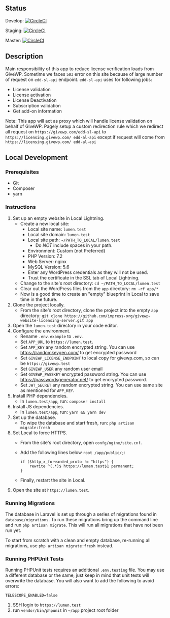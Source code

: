 ## Status

Develop: [![CircleCI](https://circleci.com/gh/impress-org/givewp-website-licensing-server/tree/develop.svg?style=svg)](https://circleci.com/gh/impress-org/givewp-website-licensing-server/tree/develop)

Staging: [![CircleCI](https://circleci.com/gh/impress-org/givewp-website-licensing-server/tree/staging.svg?style=svg)](https://circleci.com/gh/impress-org/givewp-website-licensing-server/tree/staging)

Master: [![CircleCI](https://circleci.com/gh/impress-org/givewp-website-licensing-server/tree/master.svg?style=svg)](https://circleci.com/gh/impress-org/givewp-website-licensing-server/tree/master) 

## Description
Main responsibility of this app to reduce license verification loads from GiveWP. Sometime we faces `503` error on this site because of large number of request on `edd-sl-api` endpoint.
`edd-sl-api` uses for following jobs:
- License validation
- License activation
- License Deactivation
- Subscription validation
- Get add-on information

Note: This app will act as proxy which will handle license validation on behalf of GiveWP. Pagely setup a custom redirection rule which we redirect all request on `https://givewp.com/edd-sl-api` to `https://licensing.givewp.com/
edd-al-api` except if request will come from `https://licensing.givewp.com/
                                             edd-al-api`
                                             
## Local Development

### Prerequisites

- Git
- Composer
- yarn

### Instructions

1. Set up an empty website in Local Lightning.
    - Create a new local site:
        - Local site name: `lumen.test`
        - Local site domain: `lumen.test`
        - Local site path: `~/PATH_TO_LOCAL/lumen.test`
            - Do *NOT* include spaces in your path.
        - Environment: Custom (not Preferred)
        - PHP Version: 7.2
        - Web Server: nginx
        - MySQL Version: 5.6
        - Enter any WordPress credentials as they will not be used.
        - Trust the certificate in the SSL tab of Local Lightning.
    - Change to the site's root directory: `cd ~/PATH_TO_LOCAL/lumen.test`
    - Clear out the WordPress files from the `app` directory: `rm -rf app/*`
    - Now is a good time to create an "empty" blueprint in Local to save time in the future.
2. Clone the project locally.
    - From the site's root directory, clone the project into the empty `app` directory: `git clone https://github.com/impress-org/givewp-website-licensing-server.git app`
3. Open the `lumen.test` directory in your code editor.
4. Configure the environment.
    - Rename `.env.example` to `.env`.
    - Set `APP_URL` to `https://lumen.test`.
    - Set `APP_KEY` any random encrypted string. You can use https://randomkeygen.com/ to get encrypted password
    - Set `GIVEWP_LICENSE_ENDPOINT` to local copy for givewp.com, so can be `https://givewp.test`
    - Set `GIVEWP_USER` any random user email
    - Set `GIVEWP_PASSKEY` encrypted password string. You can use https://passwordsgenerator.net/ to get encrypted password.
    - Set `JWT_SECRET` any random encrypted string. You can use same site as mentioned for `APP_KEY`.
4. Install PHP dependencies.
    - In `lumen.test/app`, run: `composer install`
7. Install JS dependencies.
    - In `lumen.test/app`, run: `yarn && yarn dev`
8. Set up the database.
    - To wipe the database and start fresh, run: `php artisan migrate:fresh`
9. Set Local  to force HTTPS.
    - From the site's root directory, open `confg/nginx/site.cnf`.
    - Add the following lines below `root /app/public/;`:

        ```
        if ($http_x_forwarded_proto != "https") {
            rewrite ^(.*)$ https://lumen.test$1 permanent;
        }
        ```
    - Finally, restart the site in Local.
10. Open the site at `https://lumen.test`.

### Running Migrations

The database in Laravel is set up through a series of migrations found in `database/migrations`. To run these migrations
bring up the command line and run `php artisan migrate`. This will run all migrations that have not been run yet.

To start from scratch with a clean and empty database, re-running all migrations, use `php artisan migrate:fresh`
instead.

### Running PHPUnit Tests

Running PHPUnit tests requires an additional `.env.testing` file. You may use a different database or the same, just keep
in mind that unit tests will overwrite the database. You will also want to add the following to avoid errors:

```
TELESCOPE_ENABLED=false
```

1. SSH login to `https://lumen.test`
2. run `vendor/bin/phpunit` in `~/app` project root folder
